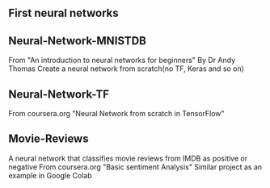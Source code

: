 First neural networks
--------------
## Neural-Network-MNISTDB
From "An introduction to neural networks for beginners" By Dr Andy Thomas
Create a neural network from scratch(no TF, Keras and so on)

## Neural-Network-TF
From coursera.org "Neural Network from scratch in TensorFlow" 

## Movie-Reviews
A neural network that classifies movie reviews from IMDB as positive or negative
From coursera.org "Basic sentiment Analysis"
Similar project as an example in Google Colab